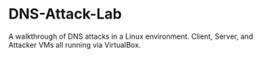 # DNS-Attack-Lab

A walkthrough of DNS attacks in a Linux environment. Client, Server, and Attacker VMs all running via VirtualBox.
